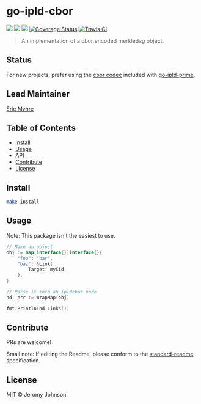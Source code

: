 go-ipld-cbor
==================

[![](https://img.shields.io/badge/made%20by-Protocol%20Labs-blue.svg?style=flat-square)](http://ipn.io)
[![](https://img.shields.io/badge/project-IPFS-blue.svg?style=flat-square)](http://libp2p.io/)
[![](https://img.shields.io/badge/freenode-%23ipfs-blue.svg?style=flat-square)](http://webchat.freenode.net/?channels=%23ipfs)
[![Coverage Status](https://coveralls.io/repos/github/libp2p/js-libp2p-floodsub/badge.svg?branch=master)](https://coveralls.io/github/libp2p/js-libp2p-floodsub?branch=master)
[![Travis CI](https://travis-ci.org/libp2p/js-libp2p-floodsub.svg?branch=master)](https://travis-ci.org/libp2p/js-libp2p-floodsub)

> An implementation of a cbor encoded merkledag object.

## Status

For new projects, prefer using the [cbor codec](https://github.com/ipld/go-ipld-prime/tree/master/codec/dagcbor) included with [go-ipld-prime](https://github.com/ipld/go-ipld-prime).

## Lead Maintainer

[Eric Myhre](https://github.com/warpfork)

## Table of Contents

- [Install](#install)
- [Usage](#usage)
- [API](#api)
- [Contribute](#contribute)
- [License](#license)

## Install

```sh
make install
```

## Usage

Note: This package isn't the easiest to use.
```go
// Make an object
obj := map[interface{}]interface{}{
	"foo": "bar",
	"baz": &Link{
		Target: myCid,
	},
}

// Parse it into an ipldcbor node
nd, err := WrapMap(obj)

fmt.Println(nd.Links())

```

## Contribute

PRs are welcome!

Small note: If editing the Readme, please conform to the [standard-readme](https://github.com/RichardLitt/standard-readme) specification.

## License

MIT © Jeromy Johnson
